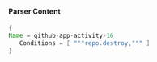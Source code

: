 #### Parser Content
```Java
{
Name = github-app-activity-16
   Conditions = [ """repo.destroy,""" ]
}
```